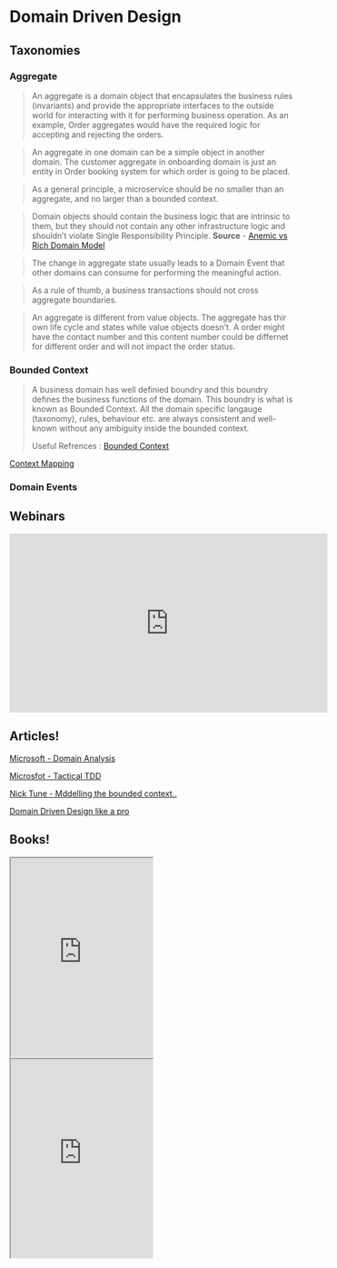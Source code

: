 # Domain Driven Design
## Taxonomies
### Aggregate
> An aggregate is a domain object that encapsulates the business rules (invariants) and provide the appropriate interfaces to the outside world
> for interacting with it for performing business operation. As an example, Order aggregates would have the required logic for accepting and rejecting the orders. 

> An aggregate in one domain can be a simple object in another domain. The customer aggregate in onboarding domain is just an entity in Order booking system for which order is going to be placed.

> As a general principle, a microservice should be no smaller than an aggregate, and no larger than a bounded context. 

> Domain objects should contain the business logic that are intrinsic to them, but they should not contain any other infrastructure logic and shouldn’t violate Single Responsibility Principle. **Source** - [Anemic vs Rich Domain Model](https://dzone.com/articles/anaemic-vs-rich-domain-objects-finding-the-balance)

> The change in aggregate state usually leads to a Domain Event that other domains can consume for performing the meaningful action.

> As a rule of thumb, a business transactions should not cross aggregate boundaries.

> An aggregate is different from value objects. The aggregate has thir own life cycle and states while value objects doesn't. A order might have the contact number and this content number could be differnet for different order and will not impact the order status.


### Bounded Context
> A business domain has well definied boundry and this boundry defines the business functions of the domain. This boundry is what is known as Bounded Context. All the domain specific langauge (taxonomy), rules, behaviour etc. are always consistent and well-known without any ambiguity inside the bounded context.
>
> Useful Refrences : [Bounded Context](https://martinfowler.com/bliki/BoundedContext.html)

[Context Mapping](https://www.infoq.com/articles/ddd-contextmapping/)



### Domain Events

## Webinars
<iframe width="560" height="315" src="https://www.youtube.com/embed/z8qhToMtYRc" title="YouTube video player" frameborder="0" allow="accelerometer; autoplay; clipboard-write; encrypted-media; gyroscope; picture-in-picture; web-share" allowfullscreen></iframe>


## Articles!

[Microsoft - Domain Analysis](https://docs.microsoft.com/en-us/azure/architecture/microservices/model/domain-analysis)

[Microsfot - Tactical TDD](https://docs.microsoft.com/en-us/azure/architecture/microservices/model/tactical-ddd)

[Nick Tune - Mddelling the bounded context..](https://medium.com/nick-tune-tech-strategy-blog/modelling-bounded-contexts-with-the-bounded-context-design-canvas-a-workshop-recipe-1f123e592ab)

[Domain Driven Design like a pro](https://medium.com/raa-labs/part-1-domain-driven-design-like-a-pro-f9e78d081f10)


## Books!

<iframe type="text/html" sandbox="allow-scripts allow-same-origin allow-popups" width="250" height="350" frameborder="5" allowfullscreen src="https://read.amazon.com/kp/card?asin=B00794TAUG&preview=inline&linkCode=kpe&ref_=cm_sw_r_kb_dp_18WQ5301C7RWM1XZW6FQ" ></iframe>


<iframe type="text/html" sandbox="allow-scripts allow-same-origin allow-popups" width="250" height="350" frameborder="5" allowfullscreen src="https://read.amazon.com/kp/card?asin=B00BCLEBN8&preview=inline&linkCode=kpe&ref_=cm_sw_r_kb_dp_NZ8JM12CYJA25JEPTCMG" ></iframe>
